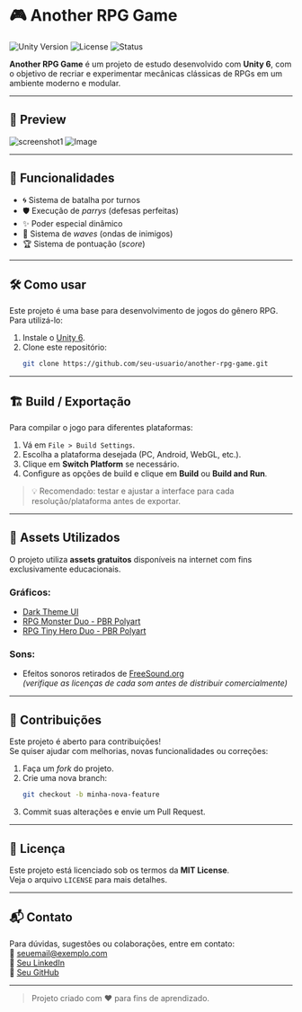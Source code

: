# 🎮 Another RPG Game

![Unity Version](https://img.shields.io/badge/Unity-6.0-blue.svg)
![License](https://img.shields.io/badge/license-MIT-green.svg)
![Status](https://img.shields.io/badge/status-em%20desenvolvimento-yellow.svg)

**Another RPG Game** é um projeto de estudo desenvolvido com **Unity 6**, com o objetivo de recriar e experimentar mecânicas clássicas de RPGs em um ambiente moderno e modular.

---

## 📸 Preview

![screenshot1](https://github.com/user-attachments/assets/c489e5e2-6d00-4fec-9a51-e9344b0c8cbe)
![Image](https://github.com/user-attachments/assets/4d90c0c1-b0d4-4396-91b4-e4666225388a)

---

## 🚀 Funcionalidades

- 🌀 Sistema de batalha por turnos  
- 🛡️ Execução de *parrys* (defesas perfeitas)  
- ✨ Poder especial dinâmico  
- 🌊 Sistema de *waves* (ondas de inimigos)  
- 🏆 Sistema de pontuação (*score*)

---

## 🛠️ Como usar

Este projeto é uma base para desenvolvimento de jogos do gênero RPG.  
Para utilizá-lo:

1. Instale o [Unity 6](https://unity.com/releases/editor/whats-new).
2. Clone este repositório:
   ```bash
   git clone https://github.com/seu-usuario/another-rpg-game.git


---
## 🏗️ Build / Exportação

Para compilar o jogo para diferentes plataformas:

1. Vá em `File > Build Settings`.
2. Escolha a plataforma desejada (PC, Android, WebGL, etc.).
3. Clique em **Switch Platform** se necessário.
4. Configure as opções de build e clique em **Build** ou **Build and Run**.

> 💡 Recomendado: testar e ajustar a interface para cada resolução/plataforma antes de exportar.

---

## 🎨 Assets Utilizados

O projeto utiliza **assets gratuitos** disponíveis na internet com fins exclusivamente educacionais.

### Gráficos:

- [Dark Theme UI](https://assetstore.unity.com/packages/2d/gui/dark-theme-ui-199010)  
- [RPG Monster Duo - PBR Polyart](https://assetstore.unity.com/packages/3d/characters/creatures/rpg-monster-duo-pbr-polyart-157762)  
- [RPG Tiny Hero Duo - PBR Polyart](https://assetstore.unity.com/packages/3d/characters/humanoids/rpg-tiny-hero-duo-pbr-polyart-225148)

### Sons:

- Efeitos sonoros retirados de [FreeSound.org](https://freesound.org/)  
  *(verifique as licenças de cada som antes de distribuir comercialmente)*

---

## 🤝 Contribuições

Este projeto é aberto para contribuições!  
Se quiser ajudar com melhorias, novas funcionalidades ou correções:

1. Faça um *fork* do projeto.
2. Crie uma nova branch:
   ```bash
   git checkout -b minha-nova-feature
   ```
3. Commit suas alterações e envie um Pull Request.

---

## 📄 Licença

Este projeto está licenciado sob os termos da **MIT License**.  
Veja o arquivo `LICENSE` para mais detalhes.

---

## 📬 Contato

Para dúvidas, sugestões ou colaborações, entre em contato:  
📧 seuemail@exemplo.com  
🔗 [Seu LinkedIn](https://www.linkedin.com/in/joao-pedro-ramos-rodrigues/)  
🔗 [Seu GitHub](https://github.com/seu-usuario)

---

> Projeto criado com ♥ para fins de aprendizado.